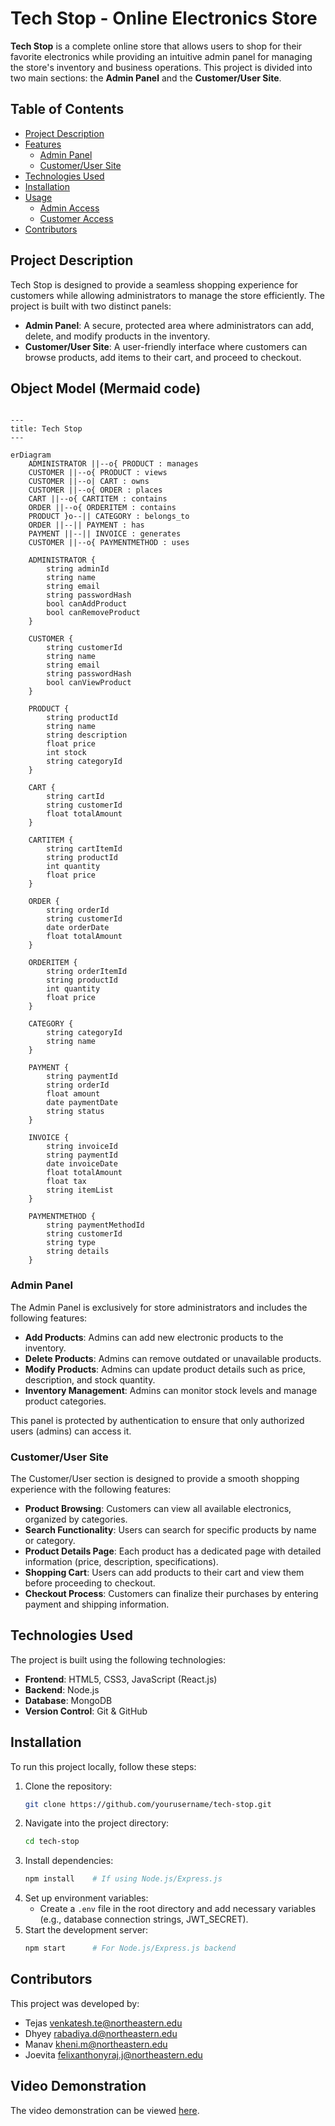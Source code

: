 

# Tech Stop - Online Electronics Store

**Tech Stop** is a complete online store that allows users to shop for their favorite electronics while providing an intuitive admin panel for managing the store's inventory and business operations. This project is divided into two main sections: the **Admin Panel** and the **Customer/User Site**.

## Table of Contents

- [Project Description](#project-description)
- [Features](#features)
  - [Admin Panel](#admin-panel)
  - [Customer/User Site](#customeruser-site)
- [Technologies Used](#technologies-used)
- [Installation](#installation)
- [Usage](#usage)
  - [Admin Access](#admin-access)
  - [Customer Access](#customer-access)
- [Contributors](#contributors)

## Project Description

Tech Stop is designed to provide a seamless shopping experience for customers while allowing administrators to manage the store efficiently. The project is built with two distinct panels:

- **Admin Panel**: A secure, protected area where administrators can add, delete, and modify products in the inventory.
- **Customer/User Site**: A user-friendly interface where customers can browse products, add items to their cart, and proceed to checkout.

## Object Model (Mermaid code)

```mermaid

---
title: Tech Stop
---

erDiagram
    ADMINISTRATOR ||--o{ PRODUCT : manages
    CUSTOMER ||--o{ PRODUCT : views
    CUSTOMER ||--o| CART : owns
    CUSTOMER ||--o{ ORDER : places
    CART ||--o{ CARTITEM : contains
    ORDER ||--o{ ORDERITEM : contains
    PRODUCT }o--|| CATEGORY : belongs_to
    ORDER ||--|| PAYMENT : has
    PAYMENT ||--|| INVOICE : generates
    CUSTOMER ||--o{ PAYMENTMETHOD : uses

    ADMINISTRATOR {
        string adminId
        string name
        string email
        string passwordHash
        bool canAddProduct
        bool canRemoveProduct
    }

    CUSTOMER {
        string customerId
        string name
        string email
        string passwordHash
        bool canViewProduct
    }

    PRODUCT {
        string productId
        string name
        string description
        float price
        int stock
        string categoryId
    }

    CART {
        string cartId
        string customerId
        float totalAmount
    }

    CARTITEM {
        string cartItemId
        string productId
        int quantity
        float price
    }

    ORDER {
        string orderId
        string customerId
        date orderDate
        float totalAmount
    }

    ORDERITEM {
        string orderItemId
        string productId
        int quantity
        float price
    }

    CATEGORY {
        string categoryId
        string name
    }

    PAYMENT {
        string paymentId
        string orderId
        float amount
        date paymentDate
        string status
    }

    INVOICE {
        string invoiceId
        string paymentId
        date invoiceDate
        float totalAmount
        float tax
        string itemList
    }

    PAYMENTMETHOD {
        string paymentMethodId
        string customerId
        string type
        string details
    }
```

### Admin Panel

The Admin Panel is exclusively for store administrators and includes the following features:

- **Add Products**: Admins can add new electronic products to the inventory.
- **Delete Products**: Admins can remove outdated or unavailable products.
- **Modify Products**: Admins can update product details such as price, description, and stock quantity.
- **Inventory Management**: Admins can monitor stock levels and manage product categories.

This panel is protected by authentication to ensure that only authorized users (admins) can access it.

### Customer/User Site

The Customer/User section is designed to provide a smooth shopping experience with the following features:

- **Product Browsing**: Customers can view all available electronics, organized by categories.
- **Search Functionality**: Users can search for specific products by name or category.
- **Product Details Page**: Each product has a dedicated page with detailed information (price, description, specifications).
- **Shopping Cart**: Users can add products to their cart and view them before proceeding to checkout.
- **Checkout Process**: Customers can finalize their purchases by entering payment and shipping information.

## Technologies Used

The project is built using the following technologies:

- **Frontend**: HTML5, CSS3, JavaScript (React.js)
- **Backend**: Node.js
- **Database**: MongoDB
- **Version Control**: Git & GitHub

## Installation

To run this project locally, follow these steps:

1. Clone the repository:
   ```bash
   git clone https://github.com/yourusername/tech-stop.git
   ```
2. Navigate into the project directory:
   ```bash
   cd tech-stop
   ```
3. Install dependencies:
   ```bash
   npm install    # If using Node.js/Express.js
   ```
4. Set up environment variables:
   - Create a `.env` file in the root directory and add necessary variables (e.g., database connection strings, JWT_SECRET).
5. Start the development server:
   ```bash
   npm start      # For Node.js/Express.js backend
   ```

## Contributors

This project was developed by:

- Tejas venkatesh.te@northeastern.edu
- Dhyey rabadiya.d@northeastern.edu
- Manav kheni.m@northeastern.edu
- Joevita felixanthonyraj.j@northeastern.edu

## Video Demonstration

The video demonstration can be viewed [here](https://northeastern-my.sharepoint.com/:v:/r/personal/venkatesh_te_northeastern_edu/Documents/Recordings/Meeting%20in%20Tech%20Stop-20241207_160651-Meeting%20Recording.mp4?csf=1&web=1&e=d7x4DL&nav=eyJyZWZlcnJhbEluZm8iOnsicmVmZXJyYWxBcHAiOiJTdHJlYW1XZWJBcHAiLCJyZWZlcnJhbFZpZXciOiJTaGFyZURpYWxvZy1MaW5rIiwicmVmZXJyYWxBcHBQbGF0Zm9ybSI6IldlYiIsInJlZmVycmFsTW9kZSI6InZpZXcifX0%3D).
